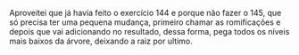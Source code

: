 Aproveitei que já havia feito o exercício 144 e porque não fazer o 145, que só precisa ter uma pequena mudança, primeiro chamar as romificações e depois que vai adicionando no resultado, dessa forma, pega todos os níveis mais baixos da árvore, deixando a raiz por ultimo.
